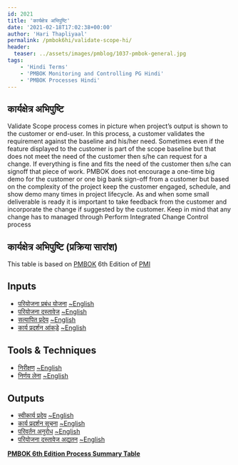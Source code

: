 ```yaml
---
id: 2021   
title: 'कार्यक्षेत्र अभिपुष्टि'
date: '2021-02-18T17:02:38+00:00'
author: 'Hari Thapliyaal'
permalink: /pmbok6hi/validate-scope-hi/
header:
  teaser: ../assets/images/pmblog/1037-pmbok-general.jpg
tags:
    - 'Hindi Terms'
    - 'PMBOK Monitoring and Controlling PG Hindi'
    - 'PMBOK Processes Hindi'
---
```


## कार्यक्षेत्र अभिपुष्टि

Validate Scope process comes in picture when project’s output is shown to the customer or end-user. In this process, a customer validates the requirement against the baseline and his/her need. Sometimes even if the feature displayed to the customer is part of the scope baseline but that does not meet the need of the customer then s/he can request for a change. If everything is fine and fits the need of the customer then s/he can signoff that piece of work. PMBOK does not encourage a one-time big demo for the customer or one big bank sign-off from a customer but based on the complexity of the project keep the customer engaged, schedule, and show demo many times in project lifecycle. As and when some small deliverable is ready it is important to take feedback from the customer and incorporate the change if suggested by the customer. Keep in mind that any change has to managed through Perform Integrated Change Control process

## कार्यक्षेत्र अभिपुष्टि (प्रक्रिया सारांश)

This table is based on [PMBOK](https://www.pmi.org/pmbok-guide-standards) 6th Edition of [PMI](https:/www.pmi.org)

## Inputs

- [परियोजना प्रबंध योजना](/pmbok6hi/project-management-plan-hi) [~English](/pmbok6/Project-Management-Plan)
- [परियोजना दस्तावेज](/pmbok6hi/project-documents-hi) [~English](/pmbok6/Project-Documents)
- [सत्यापित प्रदेय](/pmbok6hi/verified-deliverables-hi) [~English](/pmbok6/Verified-Deliverables)
- [कार्य प्रदर्शन आंकड़े](/pmbok6hi/work-performance-data-hi) [~English](/pmbok6/Work-Performance-Data)

## Tools &amp; Techniques

- [निरीक्षण](/pmbok6hi/inspection-hi) [~English](/pmbok6/Inspection)
- [निर्णय लेना](/pmbok6hi/decision-making-hi) [~English](/pmbok6/Decision-Making)

## Outputs

- [स्वीकार्य प्रदेय](/pmbok6hi/accepted-deliverables-hi) [~English](/pmbok6/Accepted-Deliverables)
- [कार्य प्रदर्शन सूचना](/pmbok6hi/work-performance-information-hi) [~English](/pmbok6/Work-Performance-Information)
- [परिवर्तन अनुरोध](/pmbok6hi/change-requests-hi) [~English](/pmbok6/Change-Requests)
- [परियोजना दस्तावेज अद्यतन](/pmbok6hi/project-documents-updates-hi) [~English](/pmbok6/Project-Documents-Updates)

**[PMBOK 6th Edition Process Summary Table](process-groups-and-processes-in-pmbok6/)**

